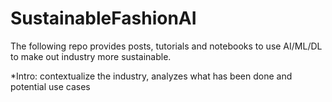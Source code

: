 # SustainableFashionAI

The following repo provides posts, tutorials and notebooks to use AI/ML/DL to make out industry more sustainable.

*Intro: contextualize the industry, analyzes what has been done and potential use cases
